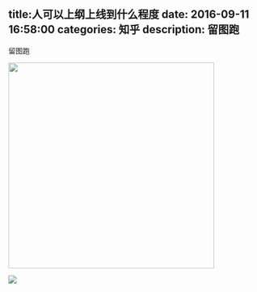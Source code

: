 title:人可以上纲上线到什么程度
date: 2016-09-11   16:58:00 
categories: 知乎 
 description: 留图跑 
  --- 
 留图跑  

<noscript><img src="https://pic3.zhimg.com/aacf3d4c1d8382caad327a1bd5756eba_b.jpg" data-rawwidth="407" data-rawheight="2321" class="content_image" width="407"></noscript>

![](//zhstatic.zhihu.com/assets/zhihu/ztext/whitedot.jpg)